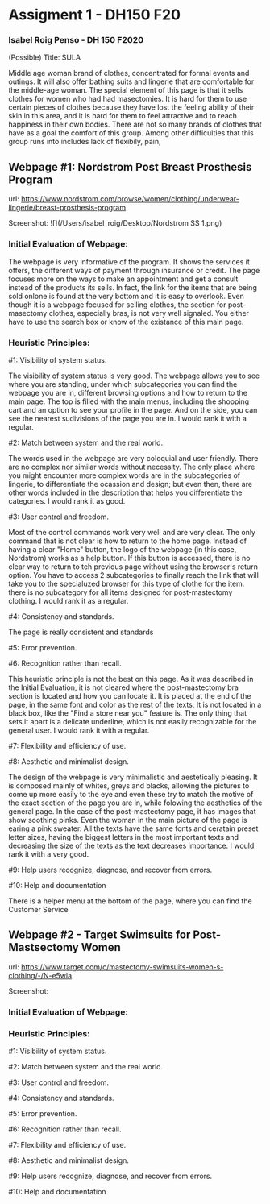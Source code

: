 # Assigment 1 - DH150 F20
### Isabel Roig Penso - DH 150 F2020
(Possible) Title: SULA

Middle age woman brand of clothes, concentrated for formal events and outings. It will also offer bathing suits and lingerie that are comfortable for the middle-age woman. The special element of this page is that it sells clothes for women who had had masectomies. It is hard for them to use certain pieces of clothes because they have lost the feeling ability of their skin in this area, and it is hard for them to feel attractive and to reach happiness in their own bodies. There are not so many brands of clothes that have as a goal the comfort of this group. Among other difficulties that this group runs into includes lack of flexibily, pain, 

## Webpage #1: Nordstrom Post Breast Prosthesis Program
url: https://www.nordstrom.com/browse/women/clothing/underwear-lingerie/breast-prosthesis-program

Screenshot: 
![](/Users/isabel_roig/Desktop/Nordstrom SS 1.png)

### Initial Evaluation of Webpage:

The webpage is very informative of the program. It shows the services it offers, the different ways of payment through insurance or credit. The page focuses more on the ways to make an appointment and get a consult instead of the products its sells. In fact, the link for the items that are being sold onlone is found at the very bottom and it is easy to overlook. Even though it is a webpage focused for selling clothes, the section for post-masectomy clothes, especially bras, is not very well signaled. You either have to use the search box or know of the existance of this main page.

### Heuristic Principles:

#1: Visibility of system status.

The visibility of system status is very good. The webpage allows you to see where you are standing, under which subcategories you can find the webpage you are in, different browsing options and how to return to the main page. The top is filled with the main menus, including the shopping cart and an option to see your profile in the page. And on the side, you can see the nearest sudivisions of the page you are in. I would rank it with a regular.

#2: Match between system and the real world.

The words used in the webpage are very coloquial and user friendly. There are no complex nor similar words without necessity. The only place where you might encounter more complex words are in the subcategories of lingerie, to differentiate the ocassion and design; but even then, there are other words included in the description that helps you differentiate the categories. I would rank it as good.

#3: User control and freedom.

Most of the control commands work very well and are very clear. The only command that is not clear is how to return to the home page. Instead of having a clear "Home" button, the logo of the webpage (in this case, Nordstrom) works as a help button. If this button is accessed, there is no clear way to return to teh previous page without using the browser's return option. You have to access 2 subcategories to finally reach the link that will take you to the specialuzed browser for this type of clothe for the item. there is no subcategory for all items designed for post-mastectomy clothing. I would rank it as a regular.

#4: Consistency and standards.

The page is really consistent and standards

#5: Error prevention.

#6: Recognition rather than recall.

This heuristic principle is not the best on this page. As it was described in the Initial Evaluation, it is not cleared where the post-mastectomy bra section is located and how you can locate it. It is placed at the end of the page, in the same font and color as the rest of the texts, It is not located in a black box, like the "Find a store near you" feature is. The only thing that sets it apart is a delicate underline, which is not easily recognizable for the general user. I would rank it with a regular.

#7: Flexibility and efficiency of use.

#8: Aesthetic and minimalist design.

The design of the webpage is very minimalistic and aestetically pleasing. It is composed mainly of whites, greys and blacks, allowing the pictures to come up more easily to the eye and even these try to match the motive of the exact section of the page you are in, while folowing the aesthetics of the general page. In the case of the post-mastectomy page, it has images that show soothing pinks. Even the woman in the main picture of the page is earing a pink sweater. All the texts have the same fonts and ceratain preset letter sizes, having the biggest letters in the most important texts and decreasing the size of the texts as the text decreases importance. I would rank it with a very good.

#9: Help users recognize, diagnose, and recover from errors.

#10: Help and documentation

There is a helper menu at the bottom of the page, where you can find the Customer Service



## Webpage #2 - Target Swimsuits for Post-Mastsectomy Women

url: https://www.target.com/c/mastectomy-swimsuits-women-s-clothing/-/N-e5wla

Screenshot: 

### Initial Evaluation of Webpage:

### Heuristic Principles:

#1: Visibility of system status.

#2: Match between system and the real world.

#3: User control and freedom.

#4: Consistency and standards.

#5: Error prevention.

#6: Recognition rather than recall.

#7: Flexibility and efficiency of use.

#8: Aesthetic and minimalist design.

#9: Help users recognize, diagnose, and recover from errors.

#10: Help and documentation
